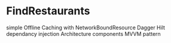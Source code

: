 # FindRestaurants
simple Offline Caching with NetworkBoundResource
Dagger Hilt dependancy injection
Architecture components MVVM pattern 
